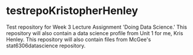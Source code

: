 # testrepoKristopherHenley
Test repository for Week 3 Lecture Assignment 'Doing Data Science.'
This repository will also contain a data science profile from Unit 1 for me, Kris Henley.
This repository will also contain files from McGee's stat6306datascience repository.
